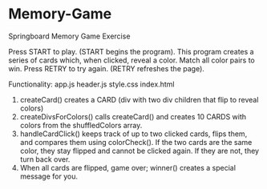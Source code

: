 # Memory-Game
Springboard Memory Game Exercise

Press START to play.
(START begins the program).
This program creates a series of cards which, when clicked, reveal a color. 
Match all color pairs to win.
Press RETRY to try again.
(RETRY refreshes the page).

Functionality:
app.js
header.js
style.css
index.html

1. createCard() creates a CARD (div with two div children that flip to reveal colors)
2. createDivsForColors() calls createCard() and creates 10 CARDS with colors from the shuffledColors array.
3. handleCardClick() keeps track of up to two clicked cards, flips them, and compares them using colorCheck(). If the two cards are the same color, they stay flipped and cannot be clicked again. If they are not, they turn back over.
4. When all cards are flipped, game over; winner() creates a special message for you.
